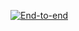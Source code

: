 [![End-to-end](https://github.com/AnaGMendesPedroso/cypress-hello-word/actions/workflows/cypress.yml/badge.svg)](https://github.com/AnaGMendesPedroso/cypress-hello-word/actions/workflows/cypress.yml)